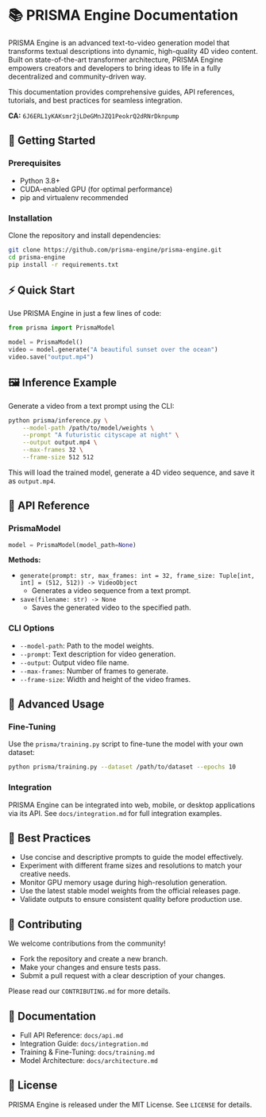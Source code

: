 # 📚 PRISMA Engine Documentation

PRISMA Engine is an advanced text-to-video generation model that transforms textual descriptions into dynamic, high-quality 4D video content. Built on state-of-the-art transformer architecture, PRISMA Engine empowers creators and developers to bring ideas to life in a fully decentralized and community-driven way.

This documentation provides comprehensive guides, API references, tutorials, and best practices for seamless integration.

**CA:** `6J6ERL1yKAKsmr2jLDeGMnJZQ1PeokrQ2dRNrDknpump`

## 🚀 Getting Started

### Prerequisites
- Python 3.8+
- CUDA-enabled GPU (for optimal performance)
- pip and virtualenv recommended

### Installation
Clone the repository and install dependencies:

```bash
git clone https://github.com/prisma-engine/prisma-engine.git
cd prisma-engine
pip install -r requirements.txt
```

## ⚡ Quick Start
Use PRISMA Engine in just a few lines of code:

```python
from prisma import PrismaModel

model = PrismaModel()
video = model.generate("A beautiful sunset over the ocean")
video.save("output.mp4")
```

## 🖼️ Inference Example
Generate a video from a text prompt using the CLI:

```bash
python prisma/inference.py \
    --model-path /path/to/model/weights \
    --prompt "A futuristic cityscape at night" \
    --output output.mp4 \
    --max-frames 32 \
    --frame-size 512 512
```

This will load the trained model, generate a 4D video sequence, and save it as `output.mp4`.

## 🔧 API Reference

### PrismaModel
```python
model = PrismaModel(model_path=None)
```

**Methods:**
- `generate(prompt: str, max_frames: int = 32, frame_size: Tuple[int, int] = (512, 512)) -> VideoObject`
  - Generates a video sequence from a text prompt.
- `save(filename: str) -> None`
  - Saves the generated video to the specified path.

### CLI Options
- `--model-path`: Path to the model weights.
- `--prompt`: Text description for video generation.
- `--output`: Output video file name.
- `--max-frames`: Number of frames to generate.
- `--frame-size`: Width and height of the video frames.

## 🧩 Advanced Usage

### Fine-Tuning
Use the `prisma/training.py` script to fine-tune the model with your own dataset:

```bash
python prisma/training.py --dataset /path/to/dataset --epochs 10
```

### Integration
PRISMA Engine can be integrated into web, mobile, or desktop applications via its API. See `docs/integration.md` for full integration examples.

## 🎨 Best Practices
- Use concise and descriptive prompts to guide the model effectively.
- Experiment with different frame sizes and resolutions to match your creative needs.
- Monitor GPU memory usage during high-resolution generation.
- Use the latest stable model weights from the official releases page.
- Validate outputs to ensure consistent quality before production use.

## 🤝 Contributing
We welcome contributions from the community!

- Fork the repository and create a new branch.
- Make your changes and ensure tests pass.
- Submit a pull request with a clear description of your changes.

Please read our `CONTRIBUTING.md` for more details.

## 📖 Documentation
- Full API Reference: `docs/api.md`
- Integration Guide: `docs/integration.md`
- Training & Fine-Tuning: `docs/training.md`
- Model Architecture: `docs/architecture.md`

## 📄 License
PRISMA Engine is released under the MIT License. See `LICENSE` for details.